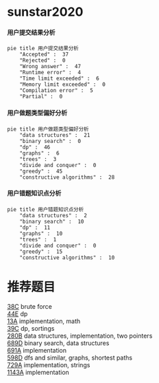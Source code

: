 # sunstar2020

<!-- tabs:start -->



#### **用户提交结果分析**

```mermaid
pie title 用户提交结果分析
    "Accepted" :  37
    "Rejected" :  0
    "Wrong answer" :  47
    "Runtime error" :  4
    "Time limit exceeded" :  6
    "Memory limit exceeded" :  0
    "Compilation error" :  5
    "Partial" :  0
```

#### **用户做题类型偏好分析**

```mermaid
pie title 用户做题类型偏好分析
    "data structures" :  21
    "binary search" :  0
    "dp" :  46
    "graphs" :  6
    "trees" :  3
    "divide and conquer" :  0
    "greedy" :  45
    "constructive algorithms" :  28
```
#### **用户错题知识点分析**

```mermaid
pie title 用户错题知识点分析
    "data structures" :  2
    "binary search" :  10
    "dp" :  11
    "graphs" :  10
    "trees" :  1
    "divide and conquer" :  0
    "greedy" :  15
    "constructive algorithms" :  10
```



<!-- tabs:end -->
# 推荐题目
[38C](https://codeforces.com/contest/38/problem/C)		brute force		  
[44E](https://codeforces.com/contest/44/problem/E)		dp		  
[13A](https://codeforces.com/contest/13/problem/A)		implementation,
                        math		  
[39C](https://codeforces.com/contest/39/problem/C)		dp,
                        sortings		  
[280B](https://codeforces.com/contest/280/problem/B)		data structures,
                        implementation,
                        two pointers		  
[689D](https://codeforces.com/contest/689/problem/D)		binary search,
                        data structures		  
[691A](https://codeforces.com/contest/691/problem/A)		implementation		  
[598D](https://codeforces.com/contest/598/problem/D)		dfs and similar,
                        graphs,
                        shortest paths		  
[729A](https://codeforces.com/contest/729/problem/A)		implementation,
                        strings		  
[1143A](https://codeforces.com/contest/1143/problem/A)		implementation		  
